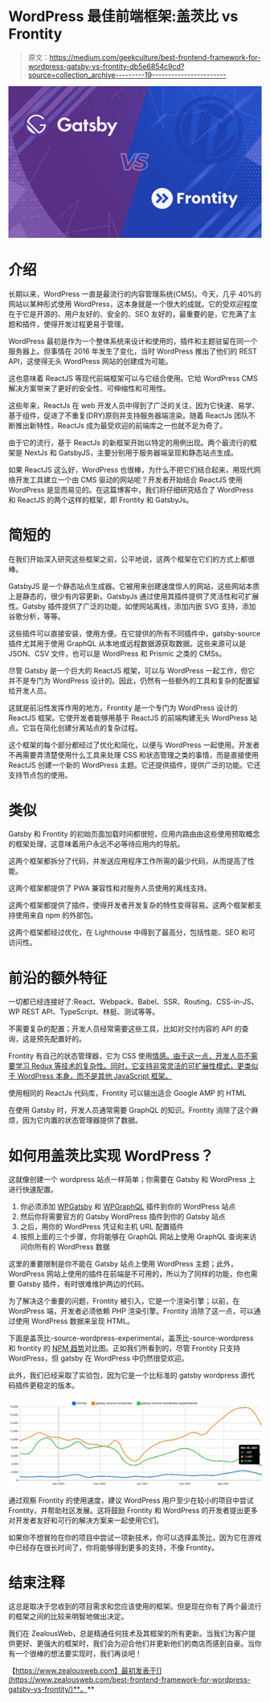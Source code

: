 # WordPress 最佳前端框架:盖茨比 vs Frontity

> 原文：<https://medium.com/geekculture/best-frontend-framework-for-wordpress-gatsby-vs-frontity-db5e6854c9cd?source=collection_archive---------19----------------------->

![](img/3c1023302162786743773c4264ec84ba.png)

# 介绍

长期以来，WordPress 一直是最流行的内容管理系统(CMS)。今天，几乎 40%的网站以某种形式使用 WordPress，这本身就是一个很大的成就。它的受欢迎程度在于它是开源的、用户友好的、安全的、SEO 友好的，最重要的是，它充满了主题和插件，使得开发过程更易于管理。

WordPress 最初是作为一个整体系统来设计和使用的，插件和主题驻留在同一个服务器上。但事情在 2016 年发生了变化，当时 WordPress 推出了他们的 REST API，这使得无头 WordPress 网站的创建成为可能。

这也意味着 ReactJS 等现代前端框架可以与它结合使用。它给 WordPress CMS 解决方案带来了更好的安全性、可伸缩性和可用性。

这些年来，ReactJs 在 web 开发人员中得到了广泛的关注，因为它快速、易学、基于组件，促进了不重复(DRY)原则并支持服务器端渲染。随着 ReactJs 团队不断推出新特性，ReactJs 成为最受欢迎的前端库之一也就不足为奇了。

由于它的流行，基于 ReactJs 的新框架开始以特定的用例出现。两个最流行的框架是 NextJs 和 GatsbyJS，主要分别用于服务器端呈现和静态站点生成。

如果 ReactJS 这么好，WordPress 也很棒，为什么不把它们结合起来，用现代网络开发工具建立一个由 CMS 驱动的网站呢？开发者开始结合 ReactJS 使用 WordPress 是显而易见的。在这篇博客中，我们将仔细研究结合了 WordPress 和 ReactJS 的两个这样的框架，即 Frontity 和 GatsbyJs。

# 简短的

在我们开始深入研究这些框架之前，公平地说，这两个框架在它们的方式上都很棒。

GatsbyJS 是一个静态站点生成器。它被用来创建速度惊人的网站，这些网站本质上是静态的，很少有内容更新。GatsbyJs 通过使用其插件提供了灵活性和可扩展性。Gatsby 插件提供了广泛的功能，如使网站离线，添加内嵌 SVG 支持，添加谷歌分析，等等。

这些插件可以直接安装，使用方便。在它提供的所有不同插件中，gatsby-source 插件尤其用于使用 GraphQL 从本地或远程数据源获取数据。这些来源可以是 JSON、CSV 文件，也可以是 WordPress 和 Prismic 之类的 CMSs。

尽管 Gatsby 是一个巨大的 ReactJS 框架，可以与 WordPress 一起工作，但它并不是专门为 WordPress 设计的。因此，仍然有一些额外的工具和复杂的配置留给开发人员。

这就是前沿性发挥作用的地方。Frontity 是一个专门为 WordPress 设计的 ReactJS 框架。它使开发者能够用基于 ReactJS 的前端构建无头 WordPress 站点。它旨在简化创建分离站点的复杂过程。

这个框架的每个部分都经过了优化和简化，以便与 WordPress 一起使用。开发者不再需要弄清楚使用什么工具来处理 CSS 和状态管理之类的事情，而是直接使用 ReactJS 创建一个新的 WordPress 主题。它还提供插件，提供广泛的功能。它还支持节点包的使用。

# 类似

Gatsby 和 Frontity 的初始页面加载时间都很短，应用内路由由这些使用预取概念的框架处理，这意味着用户永远不必等待应用内的导航。

这两个框架都拆分了代码，并发送应用程序工作所需的最少代码，从而提高了性能。

这两个框架都提供了 PWA 兼容性和对服务人员使用的离线支持。

这两个框架都提供了插件，使得开发者开发复杂的特性变得容易。这两个框架都支持使用来自 npm 的外部包。

这两个框架都经过优化，在 Lighthouse 中得到了最高分，包括性能、SEO 和可访问性。

# 前沿的额外特征

一切都已经连接好了:React、Webpack、Babel、SSR、Routing、CSS-in-JS、WP REST API、TypeScript、林挺、测试等等。

不需要复杂的配置；开发人员经常需要这些工具，比如对交付内容的 API 的查询，这是预先配置好的。

Frontity 有自己的状态管理器，它为 CSS 使用[情感。由于这一点，开发人员不需要学习 Redux 等技术的复杂性。同时，它支持非常灵活的可扩展性模式，更类似于 WordPress 本身，而不是其他 JavaScript 框架。](https://emotion.sh/docs/styled)

使用相同的 ReactJs 代码库，Frontity 可以输出适合 Google AMP 的 HTML

在使用 Gatsby 时，开发人员通常需要 GraphQL 的知识。Frontity 消除了这个麻烦，因为它内置的状态管理器提供了数据。

# 如何用盖茨比实现 WordPress？

这就像创建一个 wordpress 站点一样简单；你需要在 Gatsby 和 WordPress 上进行快速配置。

1.  你必须添加 [WPGatsby](https://wordpress.org/plugins/wp-gatsby/) 和 [WPGraphQL](https://github.com/wp-graphql/wp-graphql/releases) 插件到你的 WordPress 站点
2.  然后你将需要官方的 Gatsby WordPress 插件到你的 Gatsby 站点
3.  之后，用你的 WordPress 凭证和主机 URL 配置插件
4.  按照上面的三个步骤，你将能够在 GraphQL 网站上使用 GraphQL 查询来访问你所有的 WordPress 数据

这里的重要限制是你不能在 Gatsby 站点上使用 WordPress 主题；此外，WordPress 网站上使用的插件在前端是不可用的，所以为了同样的功能，你也需要 Gatsby 插件，有时很难维护两边的代码。

为了解决这个重要的问题，Frontity 被引入，它是一个渲染引擎；以前，在 WordPress 端，开发者必须依赖 PHP 渲染引擎。Frontity 消除了这一点，可以通过使用 WordPress 数据来呈现 HTML。

下面是盖茨比-source-wordpress-experimental，盖茨比-source-wordpress 和 frontity 的 [NPM 趋势](https://www.npmtrends.com/frontity-vs-gatsby-source-wordpress-vs-gatsby-source-wordpress-experimental)对比图。正如我们所看到的，尽管 Frontity 只支持 WordPress，但 gatsby 在 WordPress 中仍然很受欢迎。

此外，我们已经采取了实验包，因为它是一个比标准的 gatsby wordpress 源代码插件更稳定的版本。

![](img/be6a1a3f531139da7102e8751b6f6fbc.png)

通过观察 Frontity 的使用速度，建议 WordPress 用户至少在较小的项目中尝试 Frontity，并帮助社区发展。这将鼓励 Frontity 和 WordPress 的开发者提出更多对开发者友好和可行的解决方案来一起使用它们。

如果你不想冒险在你的项目中尝试一项新技术，你可以选择盖茨比，因为它在游戏中已经存在很长时间了，你将能够得到更多的支持，不像 Frontity。

# 结束注释

这总是取决于您收到的项目需求和您应该使用的框架。但是现在你有了两个最流行的框架之间的比较来明智地做出决定。

我们在 ZealousWeb，总是精通任何技术及其框架的所有更新。当我们为客户提供更好、更强大的框架时，我们会为迎合他们并更新他们的商店而感到自豪。当你有一个很棒的想法要实现时，我们再谈吧！

【https://www.zealousweb.com】最初发表于[](https://www.zealousweb.com/best-frontend-framework-for-wordpress-gatsby-vs-frontity/)**。**
